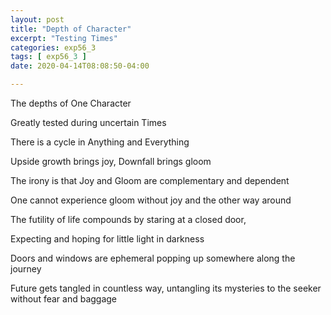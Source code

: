 ```yaml
---
layout: post
title: "Depth of Character"
excerpt: "Testing Times"
categories: exp56_3
tags: [ exp56_3 ]
date: 2020-04-14T08:08:50-04:00

---
```


The depths of One Character

Greatly tested during uncertain Times

There is a cycle in Anything and Everything

Upside growth brings joy, Downfall brings gloom

The irony is that Joy and Gloom are complementary and dependent

One cannot experience gloom without joy and the other way around

The futility of life compounds by staring at a closed door,

Expecting and hoping for little light in darkness

Doors and windows are ephemeral popping up somewhere along the journey

Future gets tangled in countless way, untangling its mysteries to the seeker without fear and baggage
